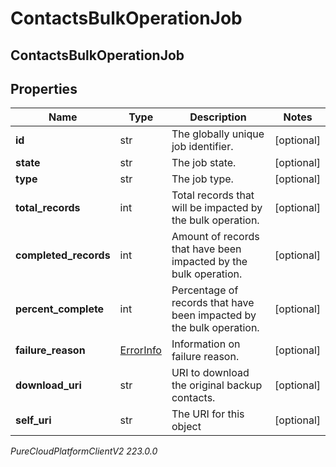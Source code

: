 # ContactsBulkOperationJob

## ContactsBulkOperationJob

## Properties

|Name | Type | Description | Notes|
|------------ | ------------- | ------------- | -------------|
| **id** | str | The globally unique job identifier. | [optional] |
| **state** | str | The job state. | [optional] |
| **type** | str | The job type. | [optional] |
| **total_records** | int | Total records that will be impacted by the bulk operation. | [optional] |
| **completed_records** | int | Amount of records that have been impacted by the bulk operation. | [optional] |
| **percent_complete** | int | Percentage of records that have been impacted by the bulk operation. | [optional] |
| **failure_reason** | [ErrorInfo](ErrorInfo) | Information on failure reason. | [optional] |
| **download_uri** | str | URI to download the original backup contacts. | [optional] |
| **self_uri** | str | The URI for this object | [optional] |



_PureCloudPlatformClientV2 223.0.0_
